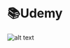 # 📚Udemy

![alt text](https://media2.giphy.com/media/sIV0wFDrsKNxe/200w.webp?cid=ecf05e47am5bpkvtw3bvlbcu96hjx2mzssa5g6svln3t03be&ep=v1_gifs_search&rid=200w.webp&ct=gg)